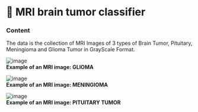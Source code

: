 # 🧠 MRI brain tumor classifier

### Content
The data is the collection of MRI Images of 3 types of Brain Tumor, Pituitary, Meningioma and Glioma Tumor in GrayScale Format.

![image](https://i.ibb.co/LSwCS1B/Glioma.png) <br>
**Example of an MRI image: GLIOMA**

![image](https://i.ibb.co/QHH7xVN/Meningioma.png) <br>
**Example of an MRI image: MENINGIOMA**

![image](https://i.ibb.co/CbvBTNv/Pituitary.png) <br>
**Example of an MRI image: PITUITARY TUMOR**

